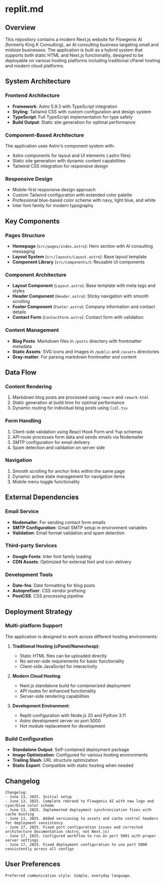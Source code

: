 # replit.md

## Overview

This repository contains a modern Next.js website for Flowgenix AI (formerly King K Consulting), an AI consulting business targeting small and midsize businesses. The application is built as a hybrid system that supports both static HTML and Next.js functionality, designed to be deployable on various hosting platforms including traditional cPanel hosting and modern cloud platforms.

## System Architecture

### Frontend Architecture
- **Framework**: Astro 5.9.3 with TypeScript integration
- **Styling**: Tailwind CSS with custom configuration and design system
- **TypeScript**: Full TypeScript implementation for type safety
- **Build Output**: Static site generation for optimal performance

### Component-Based Architecture
The application uses Astro's component system with:
- Astro components for layout and UI elements (.astro files)
- Static site generation with dynamic content capabilities
- Tailwind CSS integration for responsive design

### Responsive Design
- Mobile-first responsive design approach
- Custom Tailwind configuration with extended color palette
- Professional blue-based color scheme with navy, light blue, and white
- Inter font family for modern typography

## Key Components

### Pages Structure
- **Homepage** (`src/pages/index.astro`): Hero section with AI consulting messaging
- **Layout System** (`src/layouts/Layout.astro`): Base layout template
- **Component Library** (`src/components/`): Reusable UI components

### Component Architecture
- **Layout Component** (`Layout.astro`): Base template with meta tags and styles
- **Header Component** (`Header.astro`): Sticky navigation with smooth scrolling
- **Footer Component** (`Footer.astro`): Company information and contact details
- **Contact Form** (`ContactForm.astro`): Contact form with validation

### Content Management
- **Blog Posts**: Markdown files in `/posts` directory with frontmatter metadata
- **Static Assets**: SVG icons and images in `/public` and `/assets` directories
- **Gray-matter**: For parsing markdown frontmatter and content

## Data Flow

### Content Rendering
1. Markdown blog posts are processed using `remark` and `remark-html`
2. Static generation at build time for optimal performance
3. Dynamic routing for individual blog posts using `[id].tsx`

### Form Handling
1. Client-side validation using React Hook Form and Yup schemas
2. API route processes form data and sends emails via Nodemailer
3. SMTP configuration for email delivery
4. Spam detection and validation on server side

### Navigation
1. Smooth scrolling for anchor links within the same page
2. Dynamic active state management for navigation items
3. Mobile menu toggle functionality

## External Dependencies

### Email Service
- **Nodemailer**: For sending contact form emails
- **SMTP Configuration**: Gmail SMTP setup in environment variables
- **Validation**: Email format validation and spam detection

### Third-party Services
- **Google Fonts**: Inter font family loading
- **CDN Assets**: Optimized for external font and icon delivery

### Development Tools
- **Date-fns**: Date formatting for blog posts
- **Autoprefixer**: CSS vendor prefixing
- **PostCSS**: CSS processing pipeline

## Deployment Strategy

### Multi-platform Support
The application is designed to work across different hosting environments:

1. **Traditional Hosting (cPanel/Namecheap)**:
   - Static HTML files can be uploaded directly
   - No server-side requirements for basic functionality
   - Client-side JavaScript for interactivity

2. **Modern Cloud Hosting**:
   - Next.js standalone build for containerized deployment
   - API routes for enhanced functionality
   - Server-side rendering capabilities

3. **Development Environment**:
   - Replit configuration with Node.js 20 and Python 3.11
   - Astro development server on port 5000
   - Hot module replacement for development

### Build Configuration
- **Standalone Output**: Self-contained deployment package
- **Image Optimization**: Configured for various hosting environments
- **Trailing Slash**: URL structure optimization
- **Static Export**: Compatible with static hosting when needed

## Changelog

```
Changelog:
- June 13, 2025. Initial setup
- June 13, 2025. Complete rebrand to Flowgenix AI with new logo and cyan/blue color scheme
- June 13, 2025. Implemented deployment synchronization fixes with cache busting
- June 13, 2025. Added versioning to assets and cache control headers for deployment consistency
- June 17, 2025. Fixed port configuration issues and corrected architecture documentation (Astro, not Next.js)
- June 17, 2025. Configured workflow to run on port 5001 with proper server settings
- June 17, 2025. Fixed deployment configuration to use port 5000 consistently across all configs
```

## User Preferences

```
Preferred communication style: Simple, everyday language.
```